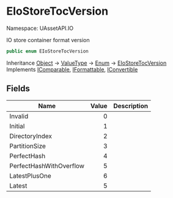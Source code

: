 # EIoStoreTocVersion

Namespace: UAssetAPI.IO

IO store container format version

```csharp
public enum EIoStoreTocVersion
```

Inheritance [Object](https://docs.microsoft.com/en-us/dotnet/api/system.object) → [ValueType](https://docs.microsoft.com/en-us/dotnet/api/system.valuetype) → [Enum](https://docs.microsoft.com/en-us/dotnet/api/system.enum) → [EIoStoreTocVersion](./uassetapi.io.eiostoretocversion.md)<br>
Implements [IComparable](https://docs.microsoft.com/en-us/dotnet/api/system.icomparable), [IFormattable](https://docs.microsoft.com/en-us/dotnet/api/system.iformattable), [IConvertible](https://docs.microsoft.com/en-us/dotnet/api/system.iconvertible)

## Fields

| Name | Value | Description |
| --- | --: | --- |
| Invalid | 0 |  |
| Initial | 1 |  |
| DirectoryIndex | 2 |  |
| PartitionSize | 3 |  |
| PerfectHash | 4 |  |
| PerfectHashWithOverflow | 5 |  |
| LatestPlusOne | 6 |  |
| Latest | 5 |  |
